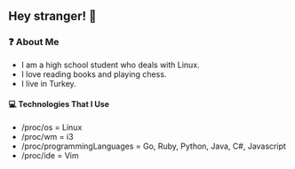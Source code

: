 <h2>Hey stranger! 👋</h2>

<h3>❓ About Me</h3>

* I am a high school student who deals with Linux.
* I love reading books and playing chess.
* I live in Turkey.

<h4>💻 Technologies That I Use</h4>

* /proc/os = Linux
* /proc/wm = i3
* /proc/programmingLanguages = Go, Ruby, Python, Java, C#, Javascript
* /proc/ide = Vim
